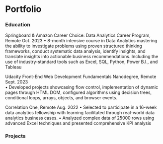 # Portfolio

### Education
Springboard & Amazon Career Choice: Data Analytics Career Program, Remote			       Oct. 2023
•	8-month intensive course in Data Analytics mastering the ability to investigate problems using proven structured thinking frameworks, conduct systematic data analysis, identify insights, and translate insights into actionable business recommendations. Including the use of industry-standard tools such as Excel, SQL, Python, Power B.I., and Tableau

Udacity Front-End Web Development Fundamentals Nanodegree, Remote		                   Sept. 2023  
•	Developed projects showcasing flow control, implementation of dynamic pages through HTML DOM, configured algorithms using decision trees, conditional loops, arrays, objects, and browser events.

Correlation One, Remote	                     Aug. 2022
•	Selected to participate in a 16-week data analytics fellowship with learning facilitated through real-world data analytics business cases.
•	Analyzed complex data of 25000 rows using advanced Excel techniques and presented comprehensive KPI analysis


### Projects
